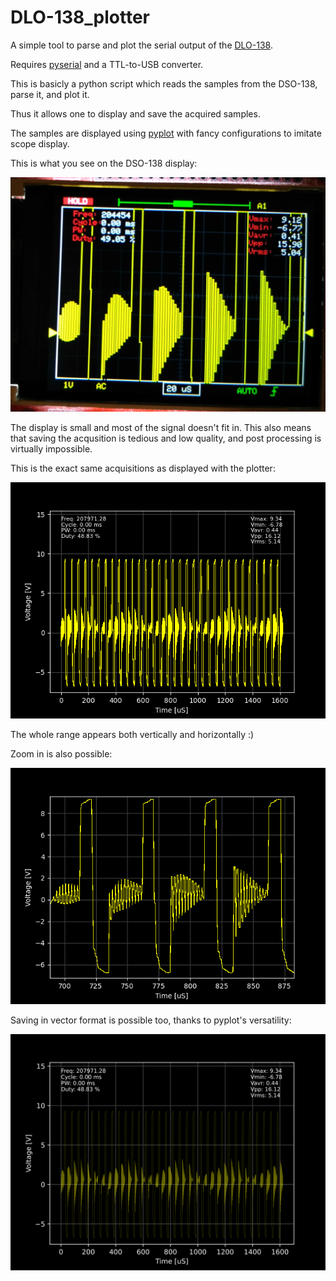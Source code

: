 # DLO-138_plotter
A simple tool to parse and plot the serial output of the [DLO-138](https://github.com/ardyesp/DLO-138).

Requires [pyserial](https://pyserial.readthedocs.io/en/latest/index.html) and a TTL-to-USB converter.

This is basicly a python script which reads the samples from the DSO-138, parse it, and plot it.

Thus it allows one to display and save the acquired samples.

The samples are displayed using [pyplot](https://matplotlib.org/api/pyplot_api.html) with fancy configurations to imitate scope display.


This is what you see on the DSO-138 display:

![pic1](pics/pic1.jpg "pic1")

The display is small and most of the signal doesn't fit in.
This also means that saving the acqusition is tedious and low quality, and post processing is virtually impossible.

This is the exact same acquisitions as displayed with the plotter:

![acq1](pics/acq1.png "acq1")

The whole range appears both vertically and horizontally :)

Zoom in is also possible:

![acq2](pics/acq2.png "acq2")

Saving in vector format is possible too, thanks to pyplot's versatility:

![fig1](pics/Figure_1.svg "fig1")
